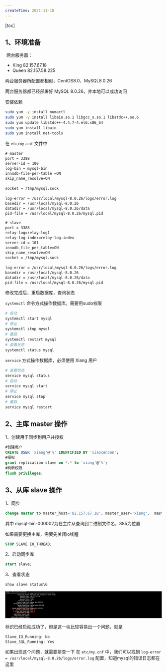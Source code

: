 ```yaml
---
createTime: 2021-11-18
---
```

[toc]

## 1、环境准备

​	两台服务器：

+ King 82.157.67.18
+ Queen 82.157.58.225

两台服务器所配置都相似，CentOS8.0、MySQL8.0.26

两台服务器都已经部署好 MySQL 8.0.26，并本地可以成功访问

安装依赖

```sh
sudo yum -y install numactl
sudo yum -y install libaio.so.1 libgcc_s.so.1 libstdc++.so.6
sudo yum update libstdc++-4.4.7-4.el6.x86_64
sudo yum install libaio
sudo yum install net-tools
```


在 `etc/my.cnf` 文件中

```
# master
port = 3388
server-id = 100
log-bin = mysql-bin
innodb-file-per-table =ON
skip_name_resolve=ON

socket = /tmp/mysql.sock

log-error = /usr/local/mysql-8.0.26/logs/error.log
basedir = /usr/local/mysql-8.0.26
datadir = /usr/local/mysql-8.0.26/data
pid-file = /usr/local/mysql-8.0.26/mysql.pid
```

```
# slave
port = 3388
relay-log=relay-log1
relay-log-index=relay-log.index
server-id = 101
innodb_file_per_table=ON
skip_name_resolve=ON
socket = /tmp/mysql.sock

log-error = /usr/local/mysql-8.0.26/logs/error.log
basedir = /usr/local/mysql-8.0.26
datadir = /usr/local/mysql-8.0.26/data
pid-file = /usr/local/mysql-8.0.26/mysql.pid
```

修改完成后，重启数据库，查询状态 

`systemctl` 命令方式操作数据库。需要用sudo权限

```sh
# 启动
systemctl start mysql
# 停止
systemctl stop mysql
# 重启
systemctl restart mysql
# 查看状态
systemctl status mysql
```

`service` 方式操作数据库，必须使用 Xiang 用户

```sh
# 查看状态
service mysql status
# 启动
service mysql start
# 停止
service mysql stop
# 重启
service mysql restart
```


## 2、主库 master 操作

1、创建用于同步到用户并授权

```sql
#创建用户
CREATE USER 'xiang'@'%' IDENTIFIED BY 'xiaocencen';
#授权
grant replication slave on *.* to 'xiang'@'%';
#刷新权限
flush privileges;
```

## 3、从库 slave 操作

1、同步

```sql
change master to master_host='82.157.67.18', master_user='xiang',  master_port=3388,master_password='xiaocencen',master_log_file='mysql-bin.000002', master_log_pos=156, master_connect_retry=30;
```

其中 mysql-bin-000002为在主库从查询到二进制文件名，885为位置

如果需要更换主库，需要先关闭io线程

```sql
STOP SLAVE IO_THREAD;  
```

2、启动同步库

```sql
start slave;
```

3、查看状态

```sql
show slave status\G
```

![](images/image-20211118161621511.png)

标识已经启动成功了，但是这一块比较容易出一个问题，就是
```
Slave_IO_Running: No
Slave_SQL_Running: Yes
```

如果出现这个问题，就需要排查一下
在 `etc/my.cnf` 中，我们可以找到 `log-error = /usr/local/mysql-8.0.26/logs/error.log` 配置，知道mysql的错误日志都在这里